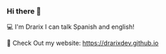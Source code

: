 ### Hi there 👋

💻 I'm Drarix I can talk Spanish and english!

🔗 Check Out my website: https://drarixdev.github.io


